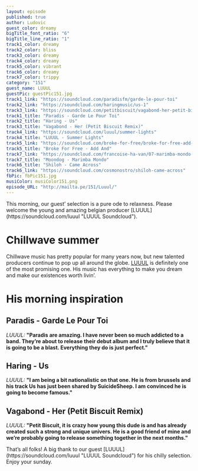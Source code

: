 ```yaml
---
layout: episode
published: true
author: Ludovic
guest_color: dreamy
bigTitle_font_ratio: "6"
bigTitle_line_ratio: "1"
track1_color: dreamy
track2_color: bliss
track3_color: dreamy
track4_color: dreamy
track5_color: vibrant
track6_color: dreamy
track7_color: trippy
category: "151"
guest_name: LUUUL
guestPic: guestPic151.jpg
track1_link: "https://soundcloud.com/paradisfm/garde-le-pour-toi"
track2_link: "https://soundcloud.com/haringmusic/us-1"
track3_link: "https://soundcloud.com/petitbiscuit/vagabond-her-petit-biscuit"
track1_title: "Paradis - Garde Le Pour Toi"
track2_title: "Haring - Us"
track3_title: "Vagabond - Her (Petit Biscuit Remix)"
track4_link: "https://soundcloud.com/luuul/summer-lights"
track4_title: "LUUUL - Summer Lights"
track5_link: "https://soundcloud.com/broke-for-free/broke-for-free-add-and?in=broke-for-free/sets/petal-1st-half"
track5_title: "Broke For Free - Add And"
track7_link: "https://soundcloud.com/francoise-ha-van/07-marimba-mondo-2"
track7_title: "Moondog - Marimba Mondo"
track6_title: "Shiloh - Came Across"
track6_link: "https://soundcloud.com/cosmonostro/shiloh-came-across"
fbPic: fbPic151.jpg
musiColor: musiColor151.png
episode_URL: "http://mailta.pe/151/Luuul/"
---
```


<p id="introduction">
This morning, our guest’ selection is a pure ode to relaxness. Please welcome the young and amazing belgian producer [LUUUL](https://soundcloud.com/luuul "LUUUL Soundcloud").</p>
 
# Chillwave summer
 
Chillwave music has pretty popular for many years now, but new talented producers continue to pop up all around the globe. [LUUUL](https://soundcloud.com/luuul "LUUUL Soundcloud") is definitely one of the most promising one. His music has everything to make you dream and make our existences worth livin’.
 
# His morning inspiration
 
## Paradis - Garde Le Pour Toi
_LUUUL:_ **"**Paradis are amazing. I have never been so much addicted to a band. They’re about to release their debut album and I truly believe that it is going to be a blast. Everything they do is just perfect.**"**
 
## Haring - Us
_LUUUL:_ **"**I am being a bit nationalistic on that one. He is from brussels and his track Us has just been shared by SuicideSheep. I am convinced he is going to become famous.**"**
 
## Vagabond - Her (Petit Biscuit Remix)
_LUUUL:_ **"**Petit Biscuit, it is crazy how young this dude is and has  already created such a strong and unique univers. He is a good friend of mine and we’re probably going to release something together in the next months.**"**
 
<p id="outroduction">
That’s all folks! A big thank to our guest [LUUUL](https://soundcloud.com/luuul "LUUUL Soundcloud") for his chilly selection. Enjoy your sunday.
</p>